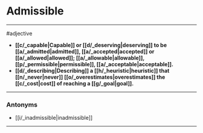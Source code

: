 # Admissible
---
#adjective
- **[[c/_capable|Capable]] or [[d/_deserving|deserving]] to be [[a/_admitted|admitted]], [[a/_accepted|accepted]] or [[a/_allowed|allowed]]; [[a/_allowable|allowable]], [[p/_permissible|permissible]], [[a/_acceptable|acceptable]].**
- **[[d/_describing|Describing]] a [[h/_heuristic|heuristic]] that [[n/_never|never]] [[o/_overestimates|overestimates]] the [[c/_cost|cost]] of reaching a [[g/_goal|goal]].**
---
### Antonyms
- [[i/_inadmissible|inadmissible]]
---
